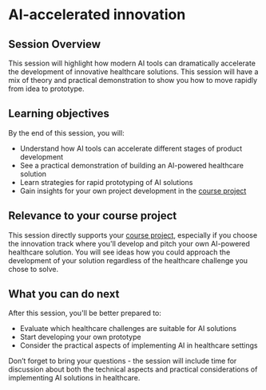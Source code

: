 # AI-accelerated innovation

## Session Overview
This session will highlight how modern AI tools can dramatically accelerate the development of innovative healthcare solutions. This session will have a mix of theory and practical demonstration to show you how to move rapidly from idea to prototype. 



## Learning objectives

By the end of this session, you will:

* Understand how AI tools can accelerate different stages of product development
* See a practical demonstration of building an AI-powered healthcare solution
* Learn strategies for rapid prototyping of AI solutions
* Gain insights for your own project development in the [course project](./Project/)

## Relevance to your course project
This session directly supports your [course project](./Project/), especially if you choose the innovation track where you'll develop and pitch your own AI-powered healthcare solution. You will see ideas how you could approach the development of your solution regardless of the healthcare challenge you chose to solve.

## What you can do next
After this session, you'll be better prepared to:

* Evaluate which healthcare challenges are suitable for AI solutions
* Start developing your own prototype
* Consider the practical aspects of implementing AI in healthcare settings

Don’t forget to bring your questions - the session will include time for discussion about both the technical aspects and practical considerations of implementing AI solutions in healthcare.
